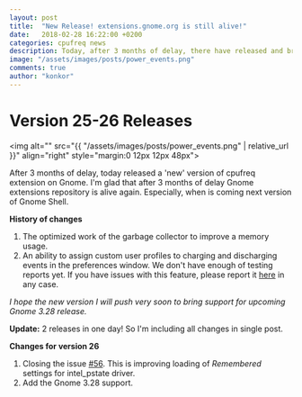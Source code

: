 ```yaml
---
layout: post
title:  "New Release! extensions.gnome.org is still alive!"
date:   2018-02-28 16:22:00 +0200
categories: cpufreq news
description: Today, after 3 months of delay, there have released and brought new version of cpufreq extension on Gnome. I'm glad that after 3 months of delay Gnome extensions repository is alive again. Especially, when is coming next version
image: "/assets/images/posts/power_events.png"
comments: true
author: "konkor"
---
```


# Version 25-26 Releases
<img alt="" src="{{ "/assets/images/posts/power_events.png" | relative_url }}" align="right" style="margin:0 12px 12px 48px">

After 3 months of delay, today released a 'new' version of cpufreq extension on Gnome. I'm glad that after 3 months of delay Gnome extensions repository is alive again. Especially, when is coming next version of Gnome Shell.

**History of changes**
1. The optimized work of the garbage collector to improve a memory usage.
2. An ability to assign custom user profiles to charging and discharging events in the preferences window. We don't have enough of testing reports yet. If you have issues with this feature, please report it [here](https://github.com/konkor/cpufreq/issues/33) in any case.

_I hope the new version I will push very soon to bring support for upcoming Gnome 3.28 release._

**Update:** 2 releases in one day! So I'm including all changes in single post.

**Changes for version 26**
1. Closing the issue [#56](https://github.com/konkor/cpufreq/issues/56). This is improving loading of _Remembered_ settings for intel_pstate driver.
2. Add the Gnome 3.28 support.

